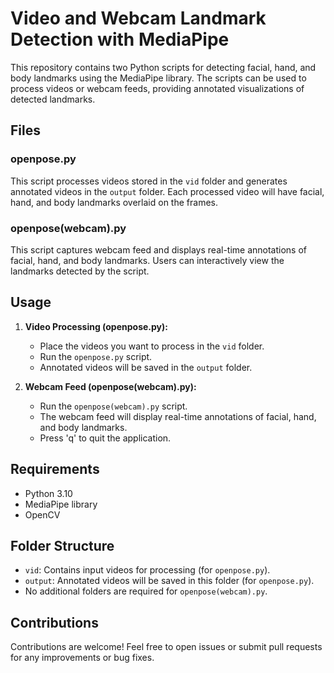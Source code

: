 # Video and Webcam Landmark Detection with MediaPipe

This repository contains two Python scripts for detecting facial, hand, and body landmarks using the MediaPipe library. The scripts can be used to process videos or webcam feeds, providing annotated visualizations of detected landmarks.

## Files

### openpose.py

This script processes videos stored in the `vid` folder and generates annotated videos in the `output` folder. Each processed video will have facial, hand, and body landmarks overlaid on the frames.

### openpose(webcam).py

This script captures webcam feed and displays real-time annotations of facial, hand, and body landmarks. Users can interactively view the landmarks detected by the script.

## Usage

1. **Video Processing (openpose.py):**
    - Place the videos you want to process in the `vid` folder.
    - Run the `openpose.py` script.
    - Annotated videos will be saved in the `output` folder.

2. **Webcam Feed (openpose(webcam).py):**
    - Run the `openpose(webcam).py` script.
    - The webcam feed will display real-time annotations of facial, hand, and body landmarks.
    - Press 'q' to quit the application.

## Requirements

- Python 3.10
- MediaPipe library
- OpenCV

## Folder Structure

- `vid`: Contains input videos for processing (for `openpose.py`).
- `output`: Annotated videos will be saved in this folder (for `openpose.py`).
- No additional folders are required for `openpose(webcam).py`.

## Contributions

Contributions are welcome! Feel free to open issues or submit pull requests for any improvements or bug fixes.

